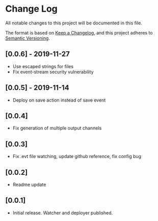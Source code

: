 # Change Log
All notable changes to this project will be documented in this file.

The format is based on [Keep a Changelog](https://keepachangelog.com/en/1.0.0/),
and this project adheres to [Semantic Versioning](https://semver.org/spec/v2.0.0.html).

## [0.0.6] - 2019-11-27
- Use escaped strings for files
- Fix event-stream security vulnerability

## [0.0.5] - 2019-11-14
- Deploy on save action instead of save event

## [0.0.4]
- Fix generation of multiple output channels

## [0.0.3]
- Fix .evt file watching, update github reference, fix config bug

## [0.0.2]
- Readme update

## [0.0.1]
- Initial release. Watcher and deployer published.